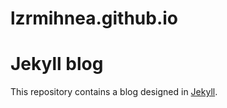 # lzrmihnea.github.io

# Jekyll blog

This repository contains a blog designed in [Jekyll](http://jekyllrb.com/).
